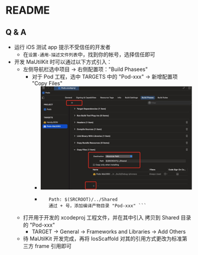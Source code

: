 #  README

## Q & A
- 运行 iOS 测试 app 提示不受信任的开发者
    + 在```设置-通用-描述文件列表```中，找到你的帐号，选择信任即可
- 开发 MaUtilKit 时可以通过以下方式引入：
    + 左侧导航栏选中项目 -> 右侧配置项："Build Phasees"
        + 对于 Pod 工程，选中 TARGETS 中的 "Pod-xxx" -> 新增配置项 "Copy Files"
            - ![res_qa_dev_config](./Resources/res_qa_dev_config.jpg)
            - ```Destination: Absolute Path
                 Path: $(SRCROOT)/../Shared
                 通过 + 号，添加编译产物目录 "Pod-xxx" ```
    + 打开用于开发的 xcodeproj 工程文件，并在其中引入 拷贝到 Shared 目录的 "Pod-xxx"
        + TARGET -> General -> Frameworks and Libraries -> Add Others
    + 待 MaUtilKit 开发完成，再将 IosScaffold 对其的引用方式更改为标准第三方 frame 引用即可
